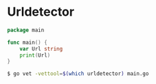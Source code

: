 # Urldetector


```go
package main

func main() {
    var Url string
    print(Url)
}

```

```bash
$ go vet -vettool=$(which urldetector) main.go
```
